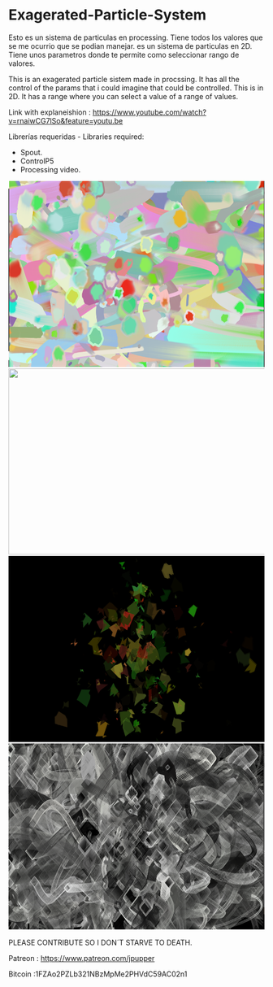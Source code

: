# Exagerated-Particle-System

Esto es un sistema de particulas en processing. Tiene todos los valores que se me ocurrio que se podian manejar. es un sistema de particulas en 2D. Tiene unos parametros donde te permite como seleccionar rango de valores.


This is an exagerated particle sistem made in procssing. It has all the control of the params that i could imagine that could be controlled. This is in 2D. It has a range where you can select a value of a range of values. 


Link with explaneishion : https://www.youtube.com/watch?v=rnaiwCG7lSo&feature=youtu.be

Librerías requeridas - Libraries required: 
  
  <ul>
    <li>Spout.</li> 
    <li>ControlP5</li>
    <li>Processing video.</li>
  </ul>
 <img src="https://github.com/jpupper/Exagerated-Particle-System/blob/master/Untitled-4.png" width="640" height="366"/>
 <img src="https://github.com/jpupper/Exagerated-Particle-System/blob/master/Untitled-5.png" width="640" height="366"/>
 <img src="https://github.com/jpupper/Exagerated-Particle-System/blob/master/Untitled-7.png" width="640" height="366"/>
 <img src="https://github.com/jpupper/Exagerated-Particle-System/blob/master/Untitled-8.png" width="640" height="366"/>


PLEASE CONTRIBUTE SO I DON´T STARVE TO DEATH. 

Patreon : https://www.patreon.com/jpupper

Bitcoin :1FZAo2PZLb321NBzMpMe2PHVdC59AC02n1
